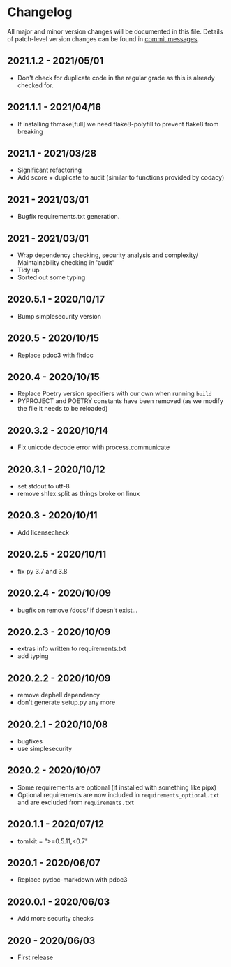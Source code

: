 # Changelog
All major and minor version changes will be documented in this file. Details of
patch-level version changes can be found in [commit messages](../../commits/master).

## 2021.1.2 - 2021/05/01
- Don't check for duplicate code in the regular grade as this is already checked for.


## 2021.1.1 - 2021/04/16
- If installing fhmake\[full\] we need flake8-polyfill to prevent flake8 from breaking

## 2021.1 - 2021/03/28
- Significant refactoring
- Add score + duplicate to audit (similar to functions provided by codacy)


## 2021 - 2021/03/01
- Bugfix requirements.txt generation.

## 2021 - 2021/03/01
- Wrap dependency checking, security analysis and complexity/ Maintainability
  checking in 'audit'
- Tidy up
- Sorted out some typing

## 2020.5.1 - 2020/10/17
- Bump simplesecurity version

## 2020.5 - 2020/10/15
- Replace pdoc3 with fhdoc

## 2020.4 - 2020/10/15
- Replace Poetry version specifiers with our own when running `build`
- PYPROJECT and POETRY constants have been removed (as we modify the file it
  needs to be reloaded)

## 2020.3.2 - 2020/10/14
- Fix unicode decode error with process.communicate

## 2020.3.1 - 2020/10/12
- set stdout to utf-8
- remove shlex.split as things broke on linux

## 2020.3 - 2020/10/11
- Add licensecheck

## 2020.2.5 - 2020/10/11
- fix py 3.7 and 3.8

## 2020.2.4 - 2020/10/09
- bugfix on remove /docs/ if doesn't exist...

## 2020.2.3 - 2020/10/09
- extras info written to requirements.txt
- add typing

## 2020.2.2 - 2020/10/09
- remove dephell dependency
- don't generate setup.py any more

## 2020.2.1 - 2020/10/08
- bugfixes
- use simplesecurity

## 2020.2 - 2020/10/07
- Some requirements are optional (if installed with something like pipx)
- Optional requirements are now included in `requirements_optional.txt`
  and are excluded from `requirements.txt`

## 2020.1.1 - 2020/07/12
- tomlkit = ">=0.5.11,<0.7"

## 2020.1 - 2020/06/07
- Replace pydoc-markdown with pdoc3

## 2020.0.1 - 2020/06/03
- Add more security checks

## 2020 - 2020/06/03
- First release
